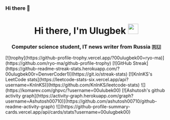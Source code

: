 ### Hi there 👋
<h1 align="center">Hi there, I'm <a  target="_blank">Ulugbek</a> 
<img src="https://github.com/blackcater/blackcater/raw/main/images/Hi.gif" height="32"/></h1>
<h3 align="center">Computer science student, IT news writer from Russia 🇷🇺</h3>
[![trophy](https://github-profile-trophy.vercel.app/?00ulugbek00=ryo-ma)](https://github.com/ryo-ma/github-profile-trophy)
[![GitHub Streak](https://github-readme-streak-stats.herokuapp.com/?00ulugbek00r=DenverCoder1)](https://git.io/streak-stats)
[![KnlnKS's LeetCode stats](https://leetcode-stats-six.vercel.app/api?username=KnlnKS)](https://github.com/KnlnKS/leetcode-stats)
![](https://komarev.com/ghpvc/?username=00ulubek00)
[![Ashutosh's github activity graph](https://activity-graph.herokuapp.com/graph?username=Ashutosh00710)](https://github.com/ashutosh00710/github-readme-activity-graph)
![](https://github-profile-summary-cards.vercel.app/api/cards/stats?username=00ulugbek00)


<!--
**00ulugbek00/00ulugbek00** is a ✨ _special_ ✨ repository because its `README.md` (this file) appears on your GitHub profile.

Here are some ideas to get you started:

- 🔭 I’m currently working on ...
- 🌱 I’m currently learning ...
- 👯 I’m looking to collaborate on ...
- 🤔 I’m looking for help with ...
- 💬 Ask me about ...
- 📫 How to reach me: ...
- 😄 Pronouns: ...
- ⚡ Fun fact: ...
-->
